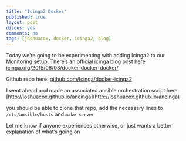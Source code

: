 ```yaml
---
title: "Icinga2 Docker"
published: true
layout: post
disqus: yes
comments: no
tags: [joshuacox, docker, icinga2, blog]
---
```


Today we’re going to be experimenting with adding Icinga2 to our Monitoring setup.  There’s an official icinga blog post here [icinga.org/2015/06/03/docker-docker-docker/](https://www.icinga.org/2015/06/03/docker-docker-docker/)

Github repo here:
[github.com/Icinga/docker-icinga2](https://github.com/Icinga/docker-icinga2)

I went ahead and made an associated ansible orchestration script here:
[http://joshuacox.github.io/ancinga](http://joshuacox.github.io/ancinga)

you should be able to clone that repo, add the necessary lines to `/etc/ansible/hosts` and `make server` 

Let me know if anyone experiences otherwise, or just wants a better explanation of what’s going on
